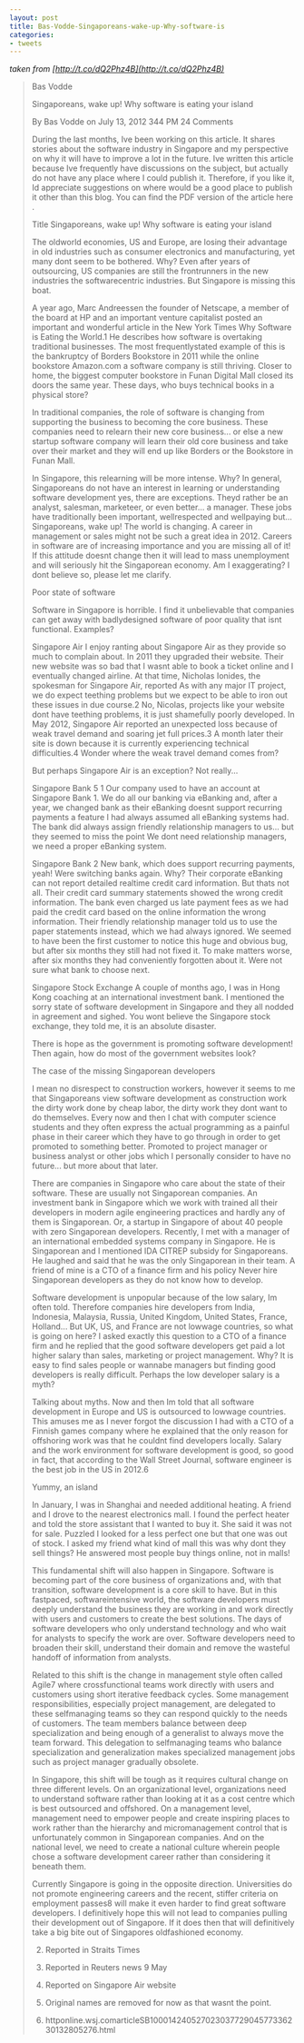 ```yaml
---
layout: post
title: Bas-Vodde-Singaporeans-wake-up-Why-software-is
categories:
- tweets
---
```

*taken from [http://t.co/dQ2Phz4B](http://t.co/dQ2Phz4B)*
>Bas Vodde
>
>Singaporeans, wake up! Why software is eating your island
>
>By Bas Vodde on July 13, 2012  344 PM  24 Comments
>
>During the last months, Ive been working on this article. It shares stories about the software industry in Singapore and my perspective on why it will have to improve a lot in the future. Ive written this article because Ive frequently have discussions on the subject, but actually do not have any place where I could publish it. Therefore, if you like it, Id appreciate suggestions on where would be a good place to publish it other than this blog. You can find the PDF version of the article here .
>
>
>
>Title Singaporeans, wake up! Why software is eating your island
>
>The oldworld economies, US and Europe, are losing their advantage in old industries such as consumer electronics and manufacturing, yet many dont seem to be bothered. Why? Even after years of outsourcing, US companies are still the frontrunners in the new industries  the softwarecentric industries. But Singapore is missing this boat.
>
>A year ago, Marc Andreessen  the founder of Netscape, a member of the board at HP and an important venture capitalist  posted an important and wonderful article in the New York Times Why Software is Eating the World.1 He describes how software is overtaking traditional businesses. The most frequentlystated example of this is the bankruptcy of Borders Bookstore in 2011 while the online bookstore Amazon.com  a software company  is still thriving. Closer to home, the biggest computer bookstore in Funan Digital Mall closed its doors the same year. These days, who buys technical books in a physical store?
>
>In traditional companies, the role of software is changing from supporting the business to becoming the core business. These companies need to relearn their new core business... or else a new startup software company will learn their old core business and take over their market and they will end up like Borders or the Bookstore in Funan Mall.
>
>In Singapore, this relearning will be more intense. Why? In general, Singaporeans do not have an interest in learning or understanding software development yes, there are exceptions. Theyd rather be an analyst, salesman, marketeer, or even better... a manager. These jobs have traditionally been important, wellrespected and wellpaying but... Singaporeans, wake up! The world is changing. A career in management or sales might not be such a great idea in 2012. Careers in software are of increasing importance and you are missing all of it! If this attitude doesnt change then it will lead to mass unemployment and will seriously hit the Singaporean economy. Am I exaggerating? I dont believe so, please let me clarify.
>
>Poor state of software
>
>Software in Singapore is horrible. I find it unbelievable that companies can get away with badlydesigned software of poor quality that isnt functional. Examples?
>
>Singapore Air  I enjoy ranting about Singapore Air as they provide so much to complain about. In 2011 they upgraded their website. Their new website was so bad that I wasnt able to book a ticket online and I eventually changed airline. At that time, Nicholas Ionides, the spokesman for Singapore Air, reported As with any major IT project, we do expect teething problems but we expect to be able to iron out these issues in due course.2 No, Nicolas, projects like your website dont have teething problems, it is just shamefully poorly developed. In May 2012, Singapore Air reported an unexpected loss because of weak travel demand and soaring jet full prices.3 A month later their site is down because it is currently experiencing technical difficulties.4 Wonder where the weak travel demand comes from?
>
>But perhaps Singapore Air is an exception? Not really...
>
>Singapore Bank 5 1  Our company used to have an account at Singapore Bank 1. We do all our banking via eBanking and, after a year, we changed bank as their eBanking doesnt support recurring payments  a feature I had always assumed all eBanking systems had. The bank did always assign friendly relationship managers to us... but they seemed to miss the point We dont need relationship managers, we need a proper eBanking system.
>
>Singapore Bank 2  New bank, which does support recurring payments, yeah! Were switching banks again. Why? Their corporate eBanking can not report detailed realtime credit card information. But thats not all. Their credit card summary statements showed the wrong credit information. The bank even charged us late payment fees as we had paid the credit card based on the online information  the wrong information. Their friendly relationship manager told us to use the paper statements instead, which we had always ignored. We seemed to have been the first customer to notice this huge and obvious bug, but after six months they still had not fixed it. To make matters worse, after six months they had conveniently forgotten about it. Were not sure what bank to choose next.
>
>Singapore Stock Exchange  A couple of months ago, I was in Hong Kong coaching at an international investment bank. I mentioned the sorry state of software development in Singapore and they all nodded in agreement and sighed. You wont believe the Singapore stock exchange, they told me, it is an absolute disaster.
>
>There is hope as the government is promoting software development! Then again, how do most of the government websites look?
>
>The case of the missing Singaporean developers
>
>I mean no disrespect to construction workers, however it seems to me that Singaporeans view software development as construction work  the dirty work done by cheap labor, the dirty work they dont want to do themselves. Every now and then I chat with computer science students and they often express the actual programming as a painful phase in their career which they have to go through in order to get promoted to something better. Promoted to project manager or business analyst  or other jobs which I personally consider to have no future... but more about that later.
>
>There are companies in Singapore who care about the state of their software. These are usually not Singaporean companies. An investment bank in Singapore which we work with trained all their developers in modern agile engineering practices and hardly any of them is Singaporean. Or, a startup in Singapore of about 40 people with zero Singaporean developers. Recently, I met with a manager of an international embedded systems company in Singapore. He is Singaporean and I mentioned IDA CITREP subsidy for Singaporeans. He laughed and said that he was the only Singaporean in their team. A friend of mine is a CTO of a finance firm and his policy Never hire Singaporean developers as they do not know how to develop.
>
>Software development is unpopular because of the low salary, Im often told. Therefore companies hire developers from India, Indonesia, Malaysia, Russia, United Kingdom, United States, France, Holland... But UK, US, and France are not lowwage countries, so what is going on here? I asked exactly this question to a CTO of a finance firm and he replied that the good software developers get paid a lot higher salary than sales, marketing or project management. Why? It is easy to find sales people or wannabe managers but finding good developers is really difficult. Perhaps the low developer salary is a myth?
>
>Talking about myths. Now and then Im told that all software development in Europe and US is outsourced to lowwage countries. This amuses me as I never forgot the discussion I had with a CTO of a Finnish games company where he explained that the only reason for offshoring work was that he couldnt find developers locally. Salary and the work environment for software development is good, so good in fact, that according to the Wall Street Journal, software engineer is the best job in the US in 2012.6
>
>Yummy, an island
>
>In January, I was in Shanghai and needed additional heating. A friend and I drove to the nearest electronics mall. I found the perfect heater and told the store assistant that I wanted to buy it. She said it was not for sale. Puzzled I looked for a less perfect one but that one was out of stock. I asked my friend what kind of mall this was  why dont they sell things? He answered most people buy things online, not in malls!
>
>This fundamental shift will also happen in Singapore. Software is becoming part of the core business of organizations and, with that transition, software development is a core skill to have. But in this fastpaced, softwareintensive world, the software developers must deeply understand the business they are working in and work directly with users and customers to create the best solutions. The days of software developers who only understand technology and who wait for analysts to specify the work are over. Software developers need to broaden their skill, understand their domain and remove the wasteful handoff of information from analysts.
>
>Related to this shift is the change in management style often called Agile7 where crossfunctional teams work directly with users and customers using short iterative feedback cycles. Some management responsibilities, especially project management, are delegated to these selfmanaging teams so they can respond quickly to the needs of customers. The team members balance between deep specialization and being enough of a generalist to always move the team forward. This delegation to selfmanaging teams who balance specialization and generalization makes specialized management jobs such as project manager gradually obsolete.
>
>In Singapore, this shift will be tough as it requires cultural change on three different levels. On an organizational level, organizations need to understand software rather than looking at it as a cost centre which is best outsourced and offshored. On a management level, management need to empower people and create inspiring places to work rather than the hierarchy and micromanagement control that is unfortunately common in Singaporean companies. And on the national level, we need to create a national culture wherein people chose a software development career rather than considering it beneath them.
>
>Currently Singapore is going in the opposite direction. Universities do not promote engineering careers and the recent, stiffer criteria on employment passes8 will make it even harder to find great software developers. I definitively hope this will not lead to companies pulling their development out of Singapore. If it does then that will definitively take a big bite out of Singapores oldfashioned economy.
>
>
>
>2. Reported in Straits Times
>
>3. Reported in Reuters news 9 May
>
>4. Reported on Singapore Air website
>
>5. Original names are removed for now as that wasnt the point.
>
>6. httponline.wsj.comarticleSB10001424052702303772904577336230132805276.html
>
>